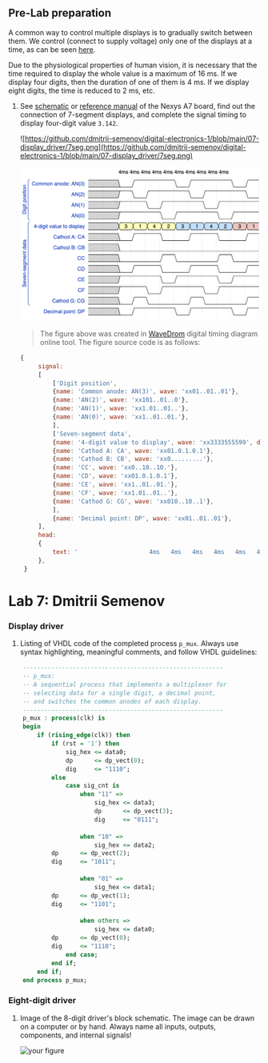 ## Pre-Lab preparation

A common way to control multiple displays is to gradually switch between them. We control (connect to supply voltage) only one of the displays at a time, as can be seen [here](https://engineeringtutorial.com/seven-segment-display-working-principle/).

Due to the physiological properties of human vision, it is necessary that the time required to display the whole value is a maximum of 16&nbsp;ms. If we display four digits, then the duration of one of them is 4&nbsp;ms. If we display eight digits, the time is reduced to 2&nbsp;ms, etc.

1. See [schematic](https://github.com/tomas-fryza/Digital-electronics-1/blob/master/docs/nexys-a7-sch.pdf) or [reference manual](https://reference.digilentinc.com/reference/programmable-logic/nexys-a7/reference-manual) of the Nexys A7 board, find out the connection of 7-segment displays, and complete the signal timing to display four-digit value `3.142`.

   ![https://github.com/dmitrii-semenov/digital-electronics-1/blob/main/07-display_driver/7seg.png](https://github.com/dmitrii-semenov/digital-electronics-1/blob/main/07-display_driver/7seg.png)

   ![Timing of seven-segment display](https://github.com/dmitrii-semenov/digital-electronics-1/blob/main/07-display_driver/prelab.png)

   > The figure above was created in [WaveDrom](https://wavedrom.com/) digital timing diagram online tool. The figure source code is as follows:
   >
   ```javascript
   {
        signal:
        [
            ['Digit position',
            {name: 'Common anode: AN(3)', wave: 'xx01..01..01'},
            {name: 'AN(2)', wave: 'xx101..01..0'},
            {name: 'AN(1)', wave: 'xx1.01..01..'},
            {name: 'AN(0)', wave: 'xx1..01..01.'},
            ],
            ['Seven-segment data',
            {name: '4-digit value to display', wave: 'xx3333555599', data: ['3','1','4','2','3','1','4','2','3','1']},
            {name: 'Cathod A: CA', wave: 'xx01.0.1.0.1'},
            {name: 'Cathod B: CB', wave: 'xx0.........'},
            {name: 'CC', wave: 'xx0..10..10.'},
            {name: 'CD', wave: 'xx01.0.1.0.1'},
            {name: 'CE', wave: 'xx1..01..01.'},
            {name: 'CF', wave: 'xx1.01..01..'},
            {name: 'Cathod G: CG', wave: 'xx010..10..1'},
            ],
            {name: 'Decimal point: DP', wave: 'xx01..01..01'},
        ],
        head:
        {
            text: '                    4ms   4ms   4ms   4ms   4ms   4ms   4ms   4ms   4ms   4ms',
        },
    }
   ```

# Lab 7: Dmitrii Semenov

### Display driver

1. Listing of VHDL code of the completed process `p_mux`. Always use syntax highlighting, meaningful comments, and follow VHDL guidelines:

```vhdl
    --------------------------------------------------------
    -- p_mux:
    -- A sequential process that implements a multiplexer for
    -- selecting data for a single digit, a decimal point,
    -- and switches the common anodes of each display.
    --------------------------------------------------------
    p_mux : process(clk) is
    begin
        if (rising_edge(clk)) then
            if (rst = '1') then
                sig_hex <= data0;
                dp      <= dp_vect(0);
                dig     <= "1110";
            else
                case sig_cnt is
                    when "11" =>
                        sig_hex <= data3;
                        dp      <= dp_vect(3);
                        dig     <= "0111";

                    when "10" =>
                        sig_hex <= data2;
			dp      <= dp_vect(2);
			dig     <= "1011";

                    when "01" =>
                        sig_hex <= data1;
			dp      <= dp_vect(1);
			dig     <= "1101";

                    when others =>
                        sig_hex <= data0;
			dp      <= dp_vect(0);
			dig     <= "1110";
                end case;
            end if;
        end if;
    end process p_mux;
```

### Eight-digit driver

1. Image of the 8-digit driver's block schematic. The image can be drawn on a computer or by hand. Always name all inputs, outputs, components, and internal signals!

   ![your figure]()
